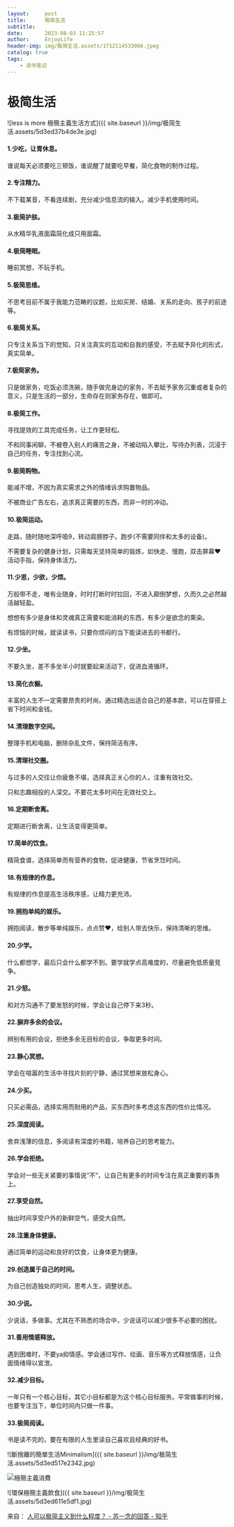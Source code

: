 ```yaml
---
layout:     post
title:      极简生活
subtitle:   
date:       2023-08-03 11:25:57
author:     EnjoyLife
header-img: img/极简生活.assets/1712114533066.jpeg
catalog: true
tags:
    - 读书笔记
---
```




# 极简生活

![less is more 極簡主義生活方式]({{ site.baseurl }}/img/极简生活.assets/5d3ed37b4de3e.jpg)

#### 1.少吃，让胃休息。

谁说每天必须要吃三顿饭，谁说醒了就要吃早餐，简化食物的制作过程。



#### 2.专注精力。

不下载某音，不看连续剧，充分减少信息流的输入。减少手机使用时间。



#### 3.极简护肤。

从水精华乳液面霜简化成只用面霜。



#### 4.极简睡眠。

睡前冥想，不玩手机。



#### 5.极简思维。

不思考目前不属于我能力范畴的议题，比如买房、结婚、关系的走向、孩子的前途等。



#### 6.极简关系。

只专注关系当下的觉知，只关注真实的互动和自我的感受，不去赋予异化的形式，真实简单。



#### 7.极简家务。

只是做家务，吃饭必须洗碗，随手做完身边的家务，不去赋予家务沉重或者复杂的意义，只是生活的一部分，生命存在则家务存在，做即可。



#### 8.极简工作。

寻找提效的工具完成任务，让工作更轻松。

不和同事闲聊，不被卷入别人的痛苦之身，不被动陷入攀比，写待办列表，沉浸于自己的任务，专注找到心流。



#### 9.极简购物。

能减不增，不因为真实需求之外的情绪诉求购置物品。

不被商业广告左右，追求真正需要的东西，而非一时的冲动。



#### 10.极简运动。

走路，随时随地深呼吸9，转动肩膀脖子。跑步(不需要同伴和太多的设备)。

不需要复杂的健身计划，只需每天坚持简单的锻炼，如快走、慢跑，双击屏幕❤活动手指，保持身体活力。



#### 11.少思，少欲，少烦。

万般带不走，唯有业随身，时时打断时时拉回，不进入颠倒梦想，久而久之必然越活越轻盈。

想想有多少是身体和灵魂真正需要和能消耗的东西，有多少是欲念的熏染。

有烦恼的时候，就读读书，只要你烦闷的当下能读进去的书都行。



#### 12.少坐。

不要久坐，差不多坐半小时就要起来活动下，促进血液循环。



#### 13.简化衣橱。

丰富的人生不一定需要昂贵的时尚。通过精选出适合自己的基本款，可以在穿搭上省下时间和金钱。



#### 14.清理数字空间。

整理手机和电脑，删除杂乱文件，保持简洁有序。



#### 15.清理社交圈。

与过多的人交往让你疲惫不堪，选择真正关心你的人，注重有效社交。

只和志趣相投的人深交。不要花太多时间在无效社交上。



#### 16.定期断舍离。

定期进行断舍离，让生活变得更简单。



#### 17.简单的饮食。

精简食谱，选择简单而有营养的食物，促进健康，节省烹饪时间。



#### 18.有规律的作息。

有规律的作息提高生活秩序感，让精力更充沛。



#### 19.拥抱单纯的娱乐。

拥抱阅读，散步等单纯娱乐，点点赞❤，给别人带去快乐，保持清晰的思维。



#### 20.少学。

什么都想学，最后只会什么都学不到。要学就学点高难度的，尽量避免低质量竞争。



#### 21.少怒。

和对方沟通不了要发怒的时候，学会让自己停下来3秒。



#### 22.摒弃多余的会议。

辨别有用的会议，拒绝多余无目标的会议，争取更多时间。




#### 23.静心冥想。

学会在喧嚣的生活中寻找片刻的宁静，通过冥想来放松身心。



#### 24.少买。

只买必需品，选择实用而耐用的产品，买东西时多考虑这东西的性价比情况。


#### 25.深度阅读。

舍弃浅薄的信息，多阅读有深度的书籍，培养自己的思考能力。



#### 26.学会拒绝。

学会对一些无关紧要的事情说“不”，让自己有更多的时间专注在真正重要的事务上。



#### 27.享受自然。

抽出时间享受户外的新鲜空气，感受大自然。



#### 28.注重身体健康。

通过简单的运动和良好的饮食，让身体更为健康。



#### 29.创造属于自己的时间。

为自己创造独处的时间，思考人生，调整状态。



#### 30.少说。

少说话，多做事。尤其在不熟悉的场合中，少说话可以减少很多不必要的困扰。



#### 31.善用情感释放。

遇到困难时，不要ya抑情感。学会通过写作、绘画、音乐等方式释放情感，让负面情绪得以宣泄。



#### 32.减少目标。

一年只有一个核心目标，其它小目标都是为这个核心目标服务。平常做事的时候，也要专注当下，单位时间内只做一件事。



#### 33.极简阅读。

书是读不完的，要在有限的人生里读自己喜欢且经典的好书。



![斷捨離的簡單生活Minimalism]({{ site.baseurl }}/img/极简生活.assets/5d3ed517e2342.jpg)



![極簡主義消費](https://www.lifeaholic.tw/wp-content/uploads/album/5d3ed5d85ef85.jpg)



![環保極簡主義飲食]({{ site.baseurl }}/img/极简生活.assets/5d3ed611e5df1.jpg)

来自：
[人可以极简主义到什么程度？ - 苏一念的回答 - 知乎](https://www.zhihu.com/question/313020218/answer/3447042930)